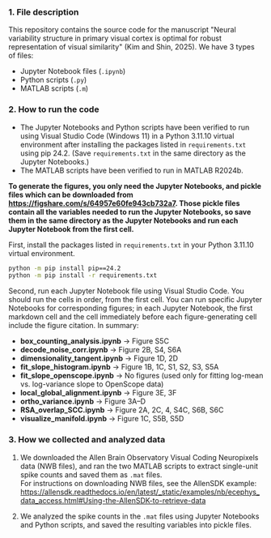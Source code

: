 ### 1. File description

This repository contains the source code for the manuscript "Neural variability structure in primary visual cortex is optimal for robust representation of visual similarity" (Kim and Shin, 2025). We have 3 types of files:

- Jupyter Notebook files (`.ipynb`)  
- Python scripts (`.py`)  
- MATLAB scripts (`.m`)  

### 2. How to run the code
- The Jupyter Notebooks and Python scripts have been verified to run using Visual Studio Code (Windows 11) in a Python 3.11.10 virtual environment after installing the packages listed in `requirements.txt` using pip 24.2. (Save `requirements.txt` in the same directory as the Jupyter Notebooks.)
- The MATLAB scripts have been verified to run in MATLAB R2024b.

**To generate the figures, you only need the Jupyter Notebooks, and pickle files which can be downloaded from https://figshare.com/s/64957e60fe943cb732a7. Those pickle files contain all the variables needed to run the Jupyter Notebooks, so save them in the same directory as the Jupyter Notebooks and run each Jupyter Notebook from the first cell.**

First, install the packages listed in `requirements.txt` in your Python 3.11.10 virtual environment.
```bash
python -m pip install pip==24.2
python -m pip install -r requirements.txt
```

Second, run each Jupyter Notebook file using Visual Studio Code. You should run the cells in order, from the first cell. You can run specific Jupyter Notebooks for corresponding figures; in each Jupyter Notebook, the first markdown cell and the cell immediately before each figure-generating cell include the figure citation. In summary:

- **box_counting_analysis.ipynb** → Figure S5C  
- **decode_noise_corr.ipynb** → Figure 2B, S4, S6A  
- **dimensionality_tangent.ipynb** → Figure 1D, 2D  
- **fit_slope_histogram.ipynb** → Figure 1B, 1C, S1, S2, S3, S5A  
- **fit_slope_openscope.ipynb** → No figures (used only for fitting log-mean vs. log-variance slope to OpenScope data)  
- **local_global_alignment.ipynb** → Figure 3E, 3F  
- **ortho_variance.ipynb** → Figure 3A–D  
- **RSA_overlap_SCC.ipynb** → Figure 2A, 2C, 4, S4C, S6B, S6C  
- **visualize_manifold.ipynb** → Figure 1C, S5B, S5D  

### 3. How we collected and analyzed data

1. We downloaded the Allen Brain Observatory Visual Coding Neuropixels data (NWB files), and ran the two MATLAB scripts to extract single-unit spike counts and saved them as `.mat` files.  
   For instructions on downloading NWB files, see the AllenSDK example:  
   https://allensdk.readthedocs.io/en/latest/_static/examples/nb/ecephys_data_access.html#Using-the-AllenSDK-to-retrieve-data

2. We analyzed the spike counts in the `.mat` files using Jupyter Notebooks and Python scripts, and saved the resulting variables into pickle files.
